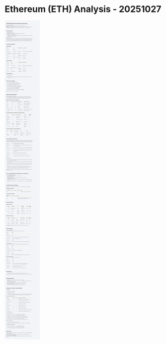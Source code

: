 # Ethereum (ETH) Analysis - 20251027

![Ethereum (ETH) Analysis - 20251027](../images/ETHUSDT_20251027_EN.png)
